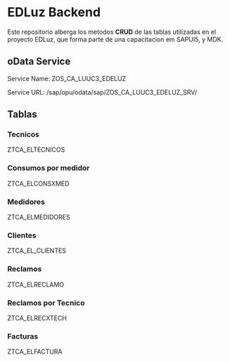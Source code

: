 # EDLuz Backend

Este repositorio alberga los metodos **CRUD** de las tablas utilizadas en el proyecto EDLuz, que forma parte de una capacitacion em SAPUI5, y MDK.

## oData Service

Service Name: ZOS_CA_LUUC3_EDELUZ

Service URL: /sap/opu/odata/sap/ZOS_CA_LUUC3_EDELUZ_SRV/

## Tablas

### Tecnicos

ZTCA_ELTECNICOS

### Consumos por medidor

ZTCA_ELCONSXMED

### Medidores

ZTCA_ELMEDIDORES

### Clientes

ZTCA_EL_CLIENTES

### Reclamos

ZTCA_ELRECLAMO

### Reclamos por Tecnico

ZTCA_ELRECXTECH

### Facturas

ZTCA_ELFACTURA
